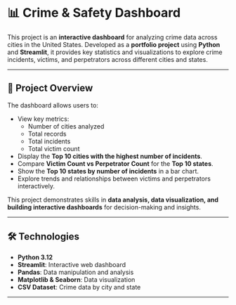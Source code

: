 # 📊 Crime & Safety Dashboard

This project is an **interactive dashboard** for analyzing crime data across cities in the United States. Developed as a **portfolio project** using **Python** and **Streamlit**, it provides key statistics and visualizations to explore crime incidents, victims, and perpetrators across different cities and states.

---

## 📝 Project Overview

The dashboard allows users to:

- View key metrics:
  - Number of cities analyzed
  - Total records
  - Total incidents
  - Total victim count
- Display the **Top 10 cities with the highest number of incidents**.
- Compare **Victim Count vs Perpetrator Count** for the **Top 10 states**.
- Show the **Top 10 states by number of incidents** in a bar chart.
- Explore trends and relationships between victims and perpetrators interactively.

This project demonstrates skills in **data analysis, data visualization, and building interactive dashboards** for decision-making and insights.

---

## 🛠 Technologies

- **Python 3.12**
- **Streamlit**: Interactive web dashboard
- **Pandas**: Data manipulation and analysis
- **Matplotlib & Seaborn**: Data visualization
- **CSV Dataset**: Crime data by city and state

---


